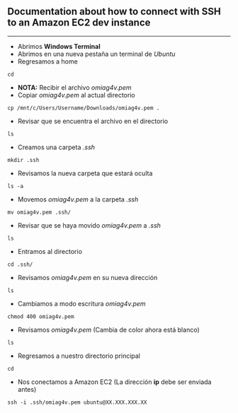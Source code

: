 ## Documentation about how to connect with SSH to an Amazon EC2 dev instance
***
-   Abrimos **Windows Terminal**
-   Abrimos en una nueva pestaña un terminal de *Ubuntu*
-   Regresamos a home

<!-- -->

    cd

-   **NOTA:** Recibir el archivo *omiag4v.pem*
-   Copiar *omiag4v.pem* al actual directorio

<!-- -->

    cp /mnt/c/Users/Username/Downloads/omiag4v.pem .

-   Revisar que se encuentra el archivo en el directorio

<!-- -->

    ls

-   Creamos una carpeta *.ssh*

<!-- -->

    mkdir .ssh

-   Revisamos la nueva carpeta que estará oculta

<!-- -->

    ls -a

-   Movemos *omiag4v.pem* a la carpeta *.ssh*

<!-- -->

    mv omiag4v.pem .ssh/

-   Revisar que se haya movido *omiag4v.pem* a *.ssh*

<!-- -->

    ls

-   Entramos al directorio

<!-- -->

    cd .ssh/

-   Revisamos *omiag4v.pem* en su nueva dirección

<!-- -->

    ls

-   Cambiamos a modo escritura *omiag4v.pem*

<!-- -->

    chmod 400 omiag4v.pem

-   Revisamos *omiag4v.pem* (Cambia de color ahora está blanco)

<!-- -->

    ls

-   Regresamos a nuestro directorio principal

<!-- -->

    cd

-   Nos conectamos a Amazon EC2 (La dirección **ip** debe ser enviada
    antes)

<!-- -->

    ssh -i .ssh/omiag4v.pem ubuntu@XX.XXX.XXX.XX
